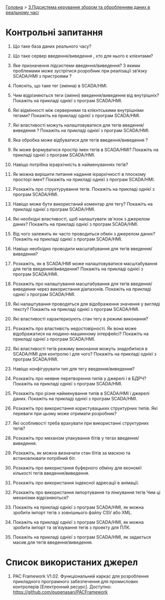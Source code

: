[Головна](README.md) > [3.Підсистема керування збором та обробленням даних в реальному часі](3.md)

# Контрольні запитання 

1.    Що таке база даних реального часу?

2.    Що таке сервер введення/виведення , хто для нього є клієнтами?

3.    Яке призначення підсистеми введення/виведення? З якими проблемами може зустрітися розробник при реалізації зв’язку SCADA/HMI з пристроями ?

4.    Поясніть, що таке тег (змінна) в SCADA/HMI.

5.    Чим відрізняються теги (змінні) введення/виведення  від внутрішніх? Покажіть на прикладі однієї з програм SCADA/HMI.

6.    Які відмінності між серверними та клієнтськими внутрішніми тегами? Покажіть на прикладі однієї з програм SCADA/HMI.

7.    Які властивості можуть налаштовуватися для тегів введення/виведення ? Покажіть на прикладі однієї з програм SCADA/HMI.

8.    Яка обробка може відбуватися для тегів введення/виведення ?

9.    Як може формуватися простір імен тегів в SCADA/HMI? Покажіть на прикладі однієї з програм SCADA/HMI.

10.  Навіщо потрібна ієрархічність в найменуваннях тегів?

11.  Як можна вирішити питання надання ієрархічності в плоскому просторі імен? Покажіть на прикладі однієї з програм SCADA/HMI.

12.  Розкажіть про структурування тегів. Покажіть на прикладі однієї з програм SCADA/HMI.

13.  Навіщо може бути використаний коментар для тегу? Покажіть на прикладі однієї з програм SCADA/HMI.

14.  Які необхідні властивості, щоб налаштувати зв'язок з джерелом даних? Покажіть на прикладі однієї з програм SCADA/HMI.

15.  Від чого залежить як часто проводиться обмін з джерелом даних? Покажіть на прикладі однієї з програм SCADA/HMI.

16.  Навіщо необхідно проводити масштабування для тегів введення/виведення?

17.  Розкажіть, як в SCADA/HMI може налаштовуватися масштабування для тегів введення/виведення? Покажіть на прикладі однієї з програм SCADA/HMI.

18.  Розкажіть про налаштування масштабування для тегів введення/виведення через використання діапазонів. Покажіть на прикладі однієї з програм SCADA/HMI.

19.  Які налаштування проводяться для відображення значення у вигляді тексту? Покажіть на прикладі однієї з програм SCADA/HMI.

20.  Які властивості характеризують стан тегу в режимі виконання?

21.  Розкажіть про властивість недостовірності. Як вона може відображатися на людино-машинному інтерфейсі? Покажіть на прикладі однієї з програм SCADA/HMI.

22.  Які властивості тегів режиму виконання можуть знадобитися в SCADA/HMI для контролю і для чого? Покажіть на прикладі однієї з програм SCADA/HMI.

23.  Навіщо конфігурувати тип для тегу введення/виведення?

24.  Розкажіть про неявне перетворення типів у джерелі і в БДРЧ? Покажіть на прикладі однієї з програм SCADA/HMI.

25.  Розкажіть про різне найменування типів в SCADA/HMI і джерелі даних. Покажіть на прикладі однієї з програм SCADA/HMI.

26.  Розкажіть про використання користувацьких структурних типів. Які переваги при цьому може отримати розробник? 

27.  Які особливості треба врахувати при використанні структурних тегів?

28.  Розкажіть про механізм упакування бітів у тегах введення/виведення.

29.  Розкажіть, як можна визначати стан бітів за маскою та встановлювати потрібний біт.

30.  Розкажіть про використання буферного обміну для економії кількості тегів введення/виведення.

31.  Розкажіть про використання індексної адресації в анімації. 

32.  Розкажіть про використання імпортування та лінкування тегів Чим ці механізми відрізняються?

33.  Покажіть на прикладі однієї з програм SCADA/HMI, як можна зробити імпорт тегів з зовнішнього файлу CSV або XML.

34.  Покажіть на прикладі однієї з програм SCADA/HMI, як можна зробити імпорт та зв’язування тегів з проекту для ПЛК.

35.  Покажіть на прикладі однієї з програм SCADA/HMI, як задається масив для тегів введення/виведення.

#    Список використаних джерел

1. PAC Framework V1.02. Функціональний каркас для розроблення прикладного програмного забезпечення для промислових контролерів [Електронний ресурс]. Доступно: https://github.com/pupenasan/PACFramework